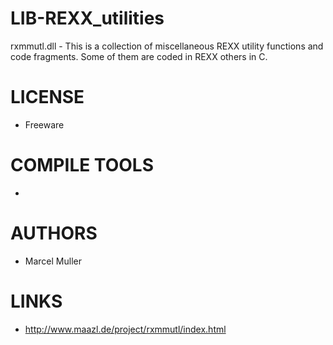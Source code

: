LIB-REXX_utilities
==================

rxmmutl.dll - This is a collection of miscellaneous REXX utility functions and code fragments. Some of them are coded in REXX others in C. 

LICENSE
===============
* Freeware

COMPILE TOOLS
===============
* 

AUTHORS
===============
* Marcel Muller

LINKS
===============
* http://www.maazl.de/project/rxmmutl/index.html
